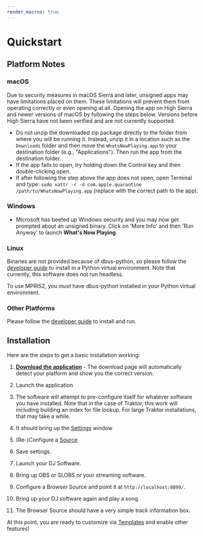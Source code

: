 ```yaml
---
render_macros: true
---
```


# Quickstart

## Platform Notes

### macOS

Due to security measures in macOS Sierra and later, unsigned apps may have limitations
placed on them. These limitations will prevent them from operating correctly or even
opening at all. Opening the app on High Sierra and newer versions of macOS by following
the steps below. Versions before High Sierra have not been verified and are not currently supported.

* Do not unzip the downloaded zip package directly to the folder from where you will be
  running it. Instead, unzip it in a location such as the `Downloads` folder and then move
  the `WhatsNowPlaying.app` to your destination folder (e.g., "Applications"). Then run the app from the destination
  folder.
* If the app fails to open, try holding down the Control key and then double-clicking open.
* If after following the step above the app does not open, open Terminal
  and type: `sudo xattr -r -d com.apple.quarantine /path/to/WhatsNowPlaying.app`
  (replace with the correct path to the app).

### Windows

* Microsoft has beefed up Windows security and you may now get prompted about an
  unsigned binary. Click on 'More Info' and then 'Run Anyway' to launch **What's Now Playing**.

### Linux

Binaries are not provided because of dbus-python, so please follow the
[developer guide](help/developers.md) to install in a Python virtual environment. Note
that currently, this software does not run headless.

To use MPRIS2, you *must* have dbus-python installed in your Python virtual environment.

### Other Platforms

Please follow the [developer guide](help/developers.md) to install and run.

## Installation

Here are the steps to get a basic installation working:

1. **[Download the application](https://whatsnowplaying.com/download)** - The download page will
   automatically detect your platform and show you the correct version.

2. Launch the application
3. The software will attempt to pre-configure itself for whatever software you have
   installed. Note that in the case of Traktor, this work will including building an
   index for file lookup. For large Traktor installations, that may take a while.
4. It should bring up the [Settings](settings/index.md) window
5. (Re-)Configure a [Source](input/index.md)
6. Save settings.
7. Launch your DJ Software.
8. Bring up OBS or SLOBS or your streaming software.
9. Configure a Browser Source and point it at `http://localhost:8899/`.
10. Bring up your DJ software again and play a song.
11. The Browser Source should have a very simple track information box.

At this point, you are ready to customize via [Templates](reference/templatevariables.md) and
enable other features!
